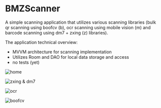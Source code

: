 # BMZScanner

A simple scanning application that utilizes various scanning libraries (bulk qr scanning using boofcv (b), ocr scanning using mobile vision (m) and barcode scanning using dm7 + zxing (z) libraries).


The application technical overview:
- MVVM architecture for scanning implementation
- Utilizes Room and DAO for local data storage and access
- no tests (yet)



![home]({{site.baseurl}}/https://livenlearnaday.github.io/assets/BMZScanner/home.jpg)

![zxing & dm7]({{site.baseurl}}/https://livenlearnaday.github.io/assets/BMZScanner/zxing.jpg)

![ocr]({{site.baseurl}}/https://livenlearnaday.github.io/assets/BMZScanner/ocr.jpg)

![boofcv]({{site.baseurl}}/https://livenlearnaday.github.io/assets/BMZScanner/boofcv.jpg)
